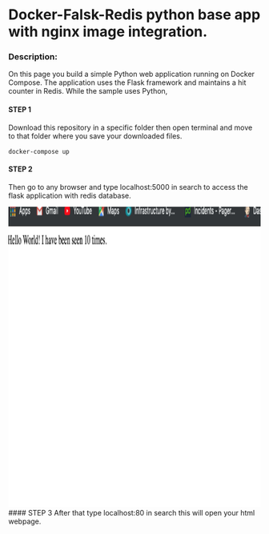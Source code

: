 # Docker-Falsk-Redis python base app with nginx image integration.
### Description:
On this page you build a simple Python web application running on Docker Compose. The application uses the Flask framework and maintains a hit counter in Redis. While the sample uses Python,
  
#### STEP 1
Download this repository in a specific folder then open terminal and move to that folder where you save your downloaded files.


~~~
docker-compose up 
~~~



#### STEP 2
Then go to any browser and type localhost:5000 in search to access the flask application with redis database.


<img src= "https://github.com/sikandarqaisar/getting-started-with-docker-compose-file/blob/master/img.png" width="600" height="600">
#### STEP 3 
After that type localhost:80 in search this will open your html webpage.
